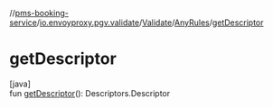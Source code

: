 //[pms-booking-service](../../../../index.md)/[io.envoyproxy.pgv.validate](../../index.md)/[Validate](../index.md)/[AnyRules](index.md)/[getDescriptor](get-descriptor.md)

# getDescriptor

[java]\
fun [getDescriptor](get-descriptor.md)(): Descriptors.Descriptor